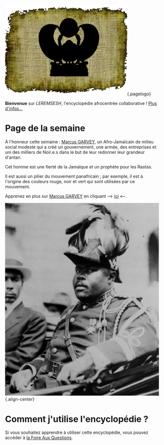 <!-- TITLE: Page d'acceuil -->

![Logo Leremsesh Com](/uploads/logo/logo-leremsesh-com.png "Logo de LEREMSESH"){.pagelogo}

**Bienvenue** sur *LEREMSESH*, l'encyclopédie afrocentrée collaborative !
[Plus d'infos…](/leremsesh/presentation-de-leremsesh)

# Page de la semaine
À l'honneur cette semaine : [Marcus GARVEY](/personnalite/homme/polymathe/caraibes/midi/colonie/xamayca/marcus-gavey), un Afro-Jamaïcain de milieu social modeste qui a créé un gouvernement, une armée, des entreprises et uni des milliers de Noir.e.s dans le but de leur redonner leur grandeur d'antan.

Cet homme est une fierté de la Jamaïque et un prophète pour les Rastas.

Il est aussi un pilier du mouvement panafricain ; par exemple, il est à l'origine des couleurs rouge, noir et vert qui sont utilisées par ce mouvement.

Apprenez en plus sur [Marcus GARVEY](/personnalite/homme/polymathe/caraibes/midi/colonie/xamayca/marcus-gavey) en cliquant --> [ici](/personnalite/homme/polymathe/caraibes/midi/colonie/xamayca/marcus-gavey) <--.

![Marcus Garvey March 1922](/uploads/personnalite/marcus-garvey-march-1922.png "Marcus Garvey dans sa tenue d'apparat − 1922"){.align-center}

# Comment j'utilise l'encyclopédie ?
Si vous souhaitez apprendre à utiliser cette encyclopédie, vous pouvez accéder à [la Foire Aux Questions](/leremsesh/faq).
